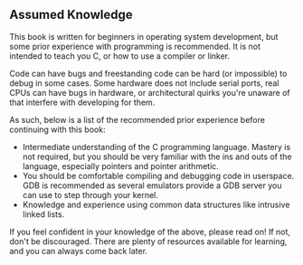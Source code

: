 ## Assumed Knowledge

This book is written for beginners in operating system development, but some prior experience with programming is recommended. It is not intended to teach you C, or how to use a compiler or linker.

Code can have bugs and freestanding code can be hard (or impossible) to debug in some cases. Some hardware does not include serial ports, real CPUs can have bugs in hardware, or architectural quirks you're unaware of that interfere with developing for them.

As such, below is a list of the recommended prior experience before continuing with this book:

- Intermediate understanding of the C programming language. Mastery is not required, but you should be very familiar with the ins and outs of the language, especially pointers and pointer arithmetic.
- You should be comfortable compiling and debugging code in userspace. GDB is recommended as several emulators provide a GDB server you can use to step through your kernel.
- Knowledge and experience using common data structures like intrusive linked lists.

If you feel confident in your knowledge of the above, please read on! If not, don't be discouraged. There are plenty of resources available for learning, and you can always come back later.
